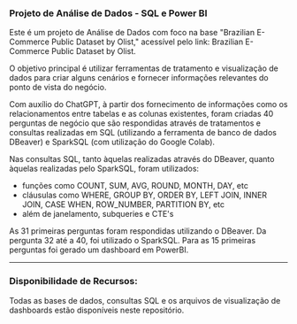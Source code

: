 ### Projeto de Análise de Dados - SQL e Power BI

Este é um projeto de Análise de Dados com foco na base "Brazilian E-Commerce Public Dataset by Olist," acessível pelo link: Brazilian E-Commerce Public Dataset by Olist.

O objetivo principal é utilizar ferramentas de tratamento e visualização de dados para criar alguns cenários e fornecer informações relevantes do ponto de vista do negócio.

Com auxílio do ChatGPT, à partir dos fornecimento de informações como os relacionamentos entre tabelas e as colunas existentes, foram criadas 40 perguntas de negócio que são respondidas através de tratamentos e consultas realizadas em SQL (utilizando a ferramenta de banco de dados DBeaver) e SparkSQL (com utilização do Google Colab).

Nas consultas SQL, tanto àquelas realizadas através do DBeaver, quanto àquelas realizadas pelo SparkSQL, foram utilizados:
- funções como COUNT, SUM, AVG, ROUND, MONTH, DAY, etc
- cláusulas como WHERE, GROUP BY, ORDER BY, LEFT JOIN, INNER JOIN, CASE WHEN, ROW_NUMBER, PARTITION BY, etc
- além de janelamento, subqueries e CTE's

As 31 primeiras perguntas foram respondidas utilizando o DBeaver. Da pergunta 32 até a 40, foi utilizado o SparkSQL.
Para as 15 primeiras perguntas foi gerado um dashboard em PowerBI.

---

### Disponibilidade de Recursos:
Todas as bases de dados, consultas SQL e os arquivos de visualização de dashboards estão disponíveis neste repositório.

